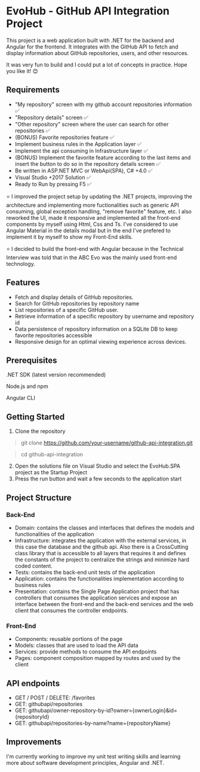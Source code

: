# EvoHub - GitHub API Integration Project

This project is a web application built with .NET for the backend and Angular for the frontend. 
It integrates with the GitHub API to fetch and display information about GitHub repositories, users, and other resources.

It was very fun to build and I could put a lot of concepts in practice. Hope you like it! 😊

## Requirements

- "My repository" screen with my github account repositories information ✅
- "Repository details" screen ✅
- "Other repository" screen where the user can search for other repositories ✅
- (BONUS) Favorite repositories feature ✅
- Implement business rules in the Application layer ✅
- Implement the api consuming in Infrastructure layer ✅
- (BONUS) Implement the favorite feature according to the last items and insert
  the button to do so in the repository details screen ✅
- Be written in ASP.NET MVC or WebApi(SPA), C# +4.0 ✅
- Visual Studio +2017 Solution ✅
- Ready to Run by pressing F5 ✅

⭐ I improved the project setup by updating the .NET projects, improving the architecture and implementing more fuctionalities
such as generic API consuming, global exception handling, "remove favorite" feature, etc. I also reworked the UI, made it responsive and implemented all the front-end 
components by myself using Html, Css and Ts. I've considered to use Angular Material in the details modal but in the end I've prefered to implement it by myself to show
my Front-End skills.

⭐ I decided to build the front-end with Angular because in the Technical Interview was told that in the ABC Evo was the mainly used front-end
technology. 

## Features
- Fetch and display details of GitHub repositories.
- Search for GitHub repositories by repository name
- List repositories of a specific GitHub user.
- Retrieve information of a specific repository by username and repository id
- Data persistence of repository information on a SQLite DB to keep favorite repositories accessible
- Responsive design for an optimal viewing experience across devices.

## Prerequisites
.NET SDK (latest version recommended)

Node.js and npm

Angular CLI

## Getting Started
1. Clone the repository
> git clone https://github.com/your-username/github-api-integration.git

> cd github-api-integration
2. Open the solutions file on Visual Studio and select the EvoHub.SPA project as the Startup Project
3. Press the run button and wait a few seconds to the application start

## Project Structure
### Back-End
- Domain: contains the classes and interfaces that defines the models and functionalities of the application
- Infrastructure: integrates the application with the external services, in this case the database and the github api.
  Also there is a CrossCutting class library that is accessible to all layers that requires it and defines the constants
  of the project to centralize the strings and minimize hard coded content.
- Tests: contains the back-end unit tests of the application
- Application: contains the functionalities implementation according to business rules
- Presentation: contains the Single Page Application project that has controllers that consumes the application services and expose an interface
  between the front-end and the back-end services and the web client that consumes the controller endpoints.
### Front-End
- Components: reusable portions of the page
- Models: classes that are used to load the API data
- Services: provide methods to consume the API endpoints
- Pages: component composition mapped by routes and used by the client

## API endpoints
- GET / POST / DELETE: /favorites
- GET: githubapi/repositories
- GET: githubapi/owner-repository-by-id?owner={ownerLogin}&id={repositoryId}
- GET: githubapi/repositories-by-name?name={repositoryName}

 
## Improvements
I'm currently working to improve my unit test writing skills and learning more about software development principles, Angular and .NET.
